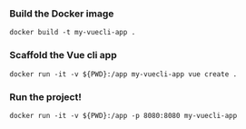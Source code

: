### Build the Docker image
`docker build -t my-vuecli-app .`

### Scaffold the Vue cli app
`docker run -it -v ${PWD}:/app my-vuecli-app vue create .`

### Run the project!
`docker run -it -v ${PWD}:/app -p 8080:8080 my-vuecli-app`
